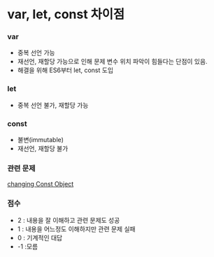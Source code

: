 # var, let, const 차이점

### var

- 중복 선언 가능
- 재선언, 재할당 가능으로 인해 문제 변수 위치 파악이 힘들다는 단점이 있음.
- 해결을 위해 ES6부터 let, const 도입

### let

- 중복 선언 불가, 재할당 가능

### const

- 불변(immutable)
- 재선언, 재할당 불가


### 관련 문제
[changing Const Object](Javascript/letConst.js)

### 점수
- 2 : 내용을 잘 이해하고 관련 문제도 성공
- 1 : 내용을 어느정도 이해하지만 관련 문제 실패 
- 0 : 기계적인 대답 
- -1 :모름 